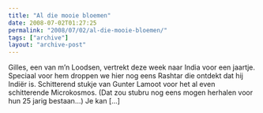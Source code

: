 ```yaml
---
title: "Al die mooie bloemen"
date: 2008-07-02T01:27:25
permalink: "2008/07/02/al-die-mooie-bloemen/"
tags: ["archive"]
layout: "archive-post"
---
```

Gilles, een van m’n Loodsen, vertrekt deze week naar India voor een jaartje. Speciaal voor hem droppen we hier nog eens Rashtar die ontdekt dat hij Indiër is. Schitterend stukje van Gunter Lamoot voor het al even schitterende Microkosmos. (Dat zou stubru nog eens mogen herhalen voor hun 25 jarig bestaan…) Je kan \[…\]
